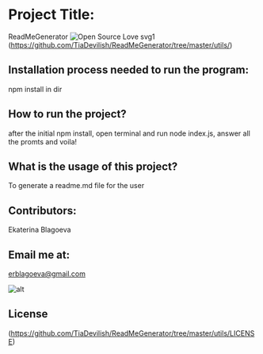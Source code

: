 
  # Project Title:
  ReadMeGenerator ![Open Source Love svg1](https://badges.frapsoft.com/os/v1/open-source.svg?v=103)(https://github.com/TiaDevilish/ReadMeGenerator/tree/master/utils/)
  
  ## Installation process needed to run the program:
  npm install in dir 
  
  ## How to run the project?
  after the initial npm install, open terminal and run node index.js, answer all the promts and voila!
  
  ## What is the usage of this project?
  To generate a readme.md file for the user

  ## Contributors:
  Ekaterina Blagoeva
  
  ## Email me at:
  erblagoeva@gmail.com

  ![alt](https://avatars3.githubusercontent.com/u/54636005?v=4)

  ## License
  (https://github.com/TiaDevilish/ReadMeGenerator/tree/master/utils/LICENSE)
